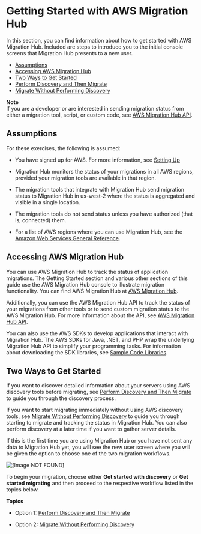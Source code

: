 # Getting Started with AWS Migration Hub<a name="getting-started"></a>

In this section, you can find information about how to get started with AWS Migration Hub\. Included are steps to introduce you to the initial console screens that Migration Hub presents to a new user\.


+ [Assumptions](#gs-assumptions)
+ [Accessing AWS Migration Hub](#access-via-console-and-api)
+ [Two Ways to Get Started](#gs-the-two-ways)
+ [Perform Discovery and Then Migrate](gs-new-user-discovery.md)
+ [Migrate Without Performing Discovery](gs-new-user-migration.md)

**Note**  
If you are a developer or are interested in sending migration status from either a migration tool, script, or custom code, see [AWS Migration Hub API](api-reference.md)\.

## Assumptions<a name="gs-assumptions"></a>

For these exercises, the following is assumed:

+ You have signed up for AWS\. For more information, see [Setting Up](setting-up.md)

+ Migration Hub monitors the status of your migrations in all AWS regions, provided your migration tools are available in that region\.

+ The migration tools that integrate with Migration Hub send migration status to Migration Hub in us\-west\-2 where the status is aggregated and visible in a single location\.

+ The migration tools do not send status unless you have authorized \(that is, connected\) them\.

+ For a list of AWS regions where you can use Migration Hub, see the [Amazon Web Services General Reference](http://docs.aws.amazon.com/general/latest/gr/rande.html#migrationhub_region)\.

## Accessing AWS Migration Hub<a name="access-via-console-and-api"></a>

You can use AWS Migration Hub to track the status of application migrations\. The Getting Started section and various other sections of this guide use the AWS Migration Hub console to illustrate migration functionality\. You can find AWS Migration Hub at [AWS Migration Hub](http://console.aws.amazon.com/migrationhub/home)\.

Additionally, you can use the AWS Migration Hub API to track the status of your migrations from other tools or to send custom migration status to the AWS Migration Hub\. For more information about the API, see [AWS Migration Hub API](api-reference.md)\. 

You can also use the AWS SDKs to develop applications that interact with Migration Hub\. The AWS SDKs for Java, \.NET, and PHP wrap the underlying Migration Hub API to simplify your programming tasks\. For information about downloading the SDK libraries, see [Sample Code Libraries](http://aws.amazon.com/code)\.

## Two Ways to Get Started<a name="gs-the-two-ways"></a>

If you want to discover detailed information about your servers using AWS discovery tools before migrating, see [Perform Discovery and Then Migrate](gs-new-user-discovery.md) to guide you through the discovery process\.

If you want to start migrating immediately without using AWS discovery tools, see [Migrate Without Performing Discovery](gs-new-user-migration.md) to guide you through starting to migrate and tracking the status in Migration Hub\. You can also perform discovery at a later time if you want to gather server details\.

If this is the first time you are using Migration Hub or you have not sent any data to Migration Hub yet, you will see the new user screen where you will be given the option to choose one of the two migration workflows\.

![\[Image NOT FOUND\]](http://docs.aws.amazon.com/migrationhub/latest/ug/images/DashNewUser.png)

To begin your migration, choose either **Get started with discovery** or **Get started migrating** and then proceed to the respective workflow listed in the topics below\.

**Topics**

+ Option 1: [Perform Discovery and Then Migrate](gs-new-user-discovery.md)

+ Option 2: [Migrate Without Performing Discovery](gs-new-user-migration.md)